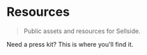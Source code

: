 # Resources

> Public assets and resources for Sellside.

Need a press kit? This is where you'll find it.
